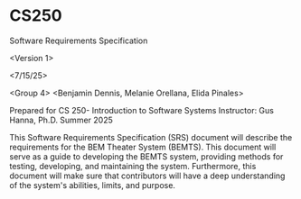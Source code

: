 # CS250



<The BEM Theater System>



Software Requirements Specification

<Version 1>

<7/15/25>


<Group 4>
<Benjamin Dennis, Melanie Orellana, Elida Pinales>

Prepared for
CS 250- Introduction to Software Systems
Instructor: Gus Hanna, Ph.D.
Summer 2025

This Software Requirements Specification (SRS) document will describe the requirements for the BEM Theater System (BEMTS). This document will serve as a guide to developing the BEMTS system, providing methods for testing, developing, and maintaining the system. Furthermore, this document will make sure that contributors will have a deep understanding of the system's abilities, limits, and purpose. 

